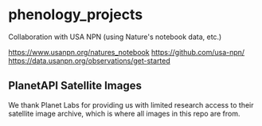 # phenology_projects
Collaboration with USA NPN (using Nature's notebook data, etc.)

https://www.usanpn.org/natures_notebook
https://github.com/usa-npn/
https://data.usanpn.org/observations/get-started

## PlanetAPI Satellite Images
We thank Planet Labs for providing us with limited research access to their satellite image archive, which is where all images in this repo are from.
